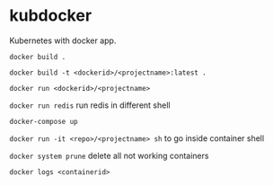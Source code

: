# kubdocker
Kubernetes with docker app.



`docker build .`

`docker build -t <dockerid>/<projectname>:latest .`

`docker run <dockerid>/<projectname>`

`docker run redis` run redis in different shell 

`docker-compose up`

`docker run -it <repo>/<projectname> sh` to go inside container shell

`docker system prune` delete all not working containers

`docker logs <containerid>`